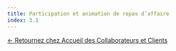 ```yaml
---
title: Participation et animation de repas d’affaire
index: 3.1
---
```





[← Retournez chez Accueil des Collaborateurs et Clients](/posts/accueildesclients) 
